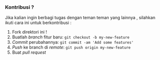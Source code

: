 ### Kontribusi ?
Jika kalian ingin berbagi tugas dengan teman teman yang lainnya , silahkan ikuti cara ini untuk berkontribusi :

1. Fork direktori ini !
2. Buatlah *branch* fitur baru: `git checkout -b my-new-feature`
3. *Commit* perubahannya: `git commit -am 'Add some features'`
4. *Push* ke branch di *remote*: `git push origin my-new-feature`
5. Buat *pull request*
